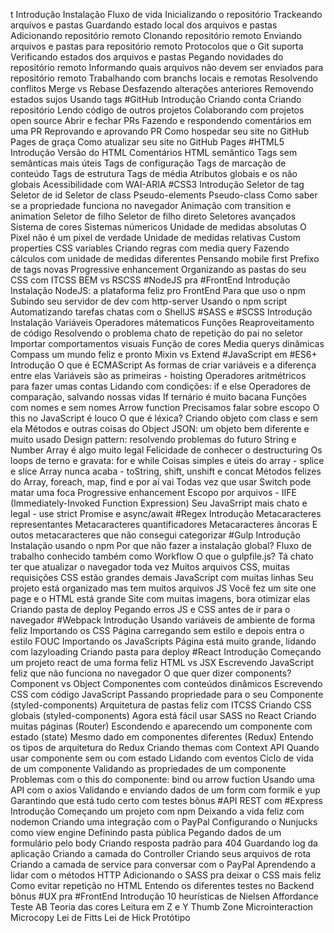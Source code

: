 t
Introdução
Instalação
Fluxo de vida
Inicializando o repositório
Trackeando arquivos e pastas
Guardando estado local dos arquivos e pastas
Adicionando repositório remoto
Clonando repositório remoto
Enviando arquivos e pastas para repositório remoto
Protocolos que o Git suporta
Verificando estados dos arquivos e pastas
Pegando novidades do repositório remoto
Informando quais arquivos não devem ser enviados para repositório remoto
Trabalhando com branchs locais e remotas
Resolvendo conflitos
Merge vs Rebase
Desfazendo alterações anteriores
Removendo estados sujos
Usando tags
#GitHub
Introdução
Criando conta
Criando repositório
Lendo código de outros projetos
Colaborando com projetos open source
Abrir e fechar PRs
Fazendo e respondendo comentários em uma PR
Reprovando e aprovando PR
Como hospedar seu site no GitHub Pages de graça
Como atualizar seu site no GitHub Pages
#HTML5
Introdução
Versão do HTML
Comentários
HTML semântico
Tags sem semânticas mais úteis
Tags de configuração
Tags de marcação de conteúdo
Tags de estrutura
Tags de média
Atributos globais e os não globais
Acessibilidade com WAI-ARIA
#CSS3
Introdução
Seletor de tag
Seletor de id
Seletor de class
Pseudo-elements
Pseudo-class
Como saber se a propriedade funciona no navegador
Animação com transition e animation
Seletor de filho
Seletor de filho direto
Seletores avançados
Sistema de cores
Sistemas númericos
Unidade de medidas absolutas
O Pixel não é um pixel de verdade
Unidade de medidas relativas
Custom properties CSS variables
Criando regras com media query
Fazendo cálculos com unidade de medidas diferentes
Pensando mobile first
Prefixo de tags novas
Progressive enhancement
Organizando as pastas do seu CSS com ITCSS
BEM vs RSCSS
#NodeJS pra #FrontEnd
Introdução
Instalação
NodeJS: a plataforma feliz pro FrontEnd
Para que uso o npm
Subindo seu servidor de dev com http-server
Usando o npm script
Automatizando tarefas chatas com o ShellJS
#SASS e #SCSS
Introdução
Instalação
Variáveis
Operadores mátematicos
Funções
Reaproveitamento de código
Resolvendo o problema chato de repetição do pai no seletor
Importar comportamentos visuais
Função de cores
Media querys dinâmicas
Compass um mundo feliz e pronto
Mixin vs Extend
#JavaScript em #ES6+
Introdução
O que é ECMAScript
As formas de criar variáveis e a diferença entre elas
Variáveis são as primeiras - hoisting
Operadores aritmétricos para fazer umas contas
Lidando com condições: if e else
Operadores de comparação, salvando nossas vidas
If ternário é muito bacana
Funções com nomes e sem nomes
Arrow function
Precisamos falar sobre escopo
O this no JavaScript é louco
O que é léxica?
Criando objeto com class e sem ela
Métodos e outras coisas do Object
JSON: um objeto bem diferente e muito usado
Design pattern: resolvendo problemas do futuro
String e Number
Array é algo muito legal
Felicidade de conhecer o destructuring
Os loops de terno e gravata: for e while
Coisas simples e úteis do array - splice e slice
Array nunca acaba - toString, shift, unshift e concat
Métodos felizes do Array, foreach, map, find e por aí vai
Todas vez que usar Switch pode matar uma foca
Progressive enhancement
Escopo por arquivos - IIFE (Immediately-Invoked Function Expression)
Seu JavaSrript mais chato e legal - use strict
Promise e async/await
#Regex
Introdução
Metacaracteres representantes
Metacaracteres quantificadores
Metacaracteres âncoras
E outos metacaracteres que não consegui categorizar
#Gulp
Introdução
Instalação usando o npm
Por que não fazer a instalação global?
Fluxo de trabalho conhecido também como Workflow
O que o gulpfile.js?
Tá chato ter que atualizar o navegador toda vez
Muitos arquivos CSS, muitas requisições
CSS estão grandes demais
JavaScript com muitas linhas
Seu projeto está organizado mas tem muitos arquivos JS
Você fez um site one page e o HTML está grande
Site com muitas imagens, bora otimizar elas
Criando pasta de deploy
Pegando erros JS e CSS antes de ir para o navegador
#Webpack
Introdução
Usando variáveis de ambiente de forma feliz
Importando os CSS
Página carregando sem estilo e depois entra o estilo FOUC
Importando os JavaScripts
Página está muito grande, lidando com lazyloading
Criando pasta para deploy
#React
Introdução
Começando um projeto react de uma forma feliz
HTML vs JSX
Escrevendo JavaScript feliz que não funciona no navegador
O que quer dizer components?
Component vs Object
Componentes com conteúdos dinâmicos
Escrevendo CSS com código JavaScript
Passando propriedade para o seu Componente (styled-components)
Arquitetura de pastas feliz com ITCSS
Criando CSS globais (styled-components)
Agora está fácil usar SASS no React
Criando muitas páginas (Router)
Escondendo e aparecendo um componente com estado (state)
Mesmo dado em componentes diferentes (Redux)
Entendo os tipos de arquitetura do Redux
Criando themas com Context API
Quando usar componente sem ou com estado
Lidando com eventos
Ciclo de vida de um componente
Validando as propriedades de um componente
Problemas com o this do componente: bind ou arrow fuction
Usando uma API com o axios
Validando e enviando dados de um form com formik e yup
Garantindo que está tudo certo com testes
bônus #API REST com #Express
Introdução
Começando um projeto com npm
Deixando a vida feliz com nodemon
Criando uma integração com o PayPal
Configurando o Nunjucks como view engine
Definindo pasta pública
Pegando dados de um formulário pelo body
Criando resposta padrão para 404
Guardando log da aplicação
Criando a camada do Controller
Criando seus arquivos de rota
Criando a camada de service para conversar com o PayPal
Aprendendo a lidar com o métodos HTTP
Adicionando o SASS pra deixar o CSS mais feliz
Como evitar repetição no HTML
Entendo os diferentes testes no Backend
bônus #UX pra #FrontEnd
Introdução
10 heurísticas de Nielsen
Affordance
Teste AB
Teoria das cores
Leitura em Z e Y
Thumb Zone
Microinteraction
Microcopy
Lei de Fitts
Lei de Hick
Protótipo

